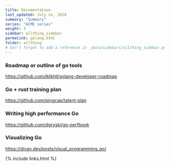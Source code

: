 ```yaml
---
title: Documentation 
last_updated: July xx, 2018
summary: "Summary"
series: "ACME series"
weight: 3
sidebar: allthing_sidebar
permalink: golang.html
folder: allthing
# Don't forget to add a reference in _data/sidebars/allthing_sidebar.yml and/or _data/topnav.yml 
---
```


### Roadmap or outline of go tools
https://github.com/Alikhll/golang-developer-roadmap

### Go + rust training plan
https://github.com/pingcap/talent-plan

### Writing high performance Go
https://github.com/dgryski/go-perfbook

### Visualizing Go
https://divan.dev/posts/visual_programming_go/

{% include links.html %}
